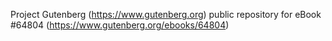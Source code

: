 Project Gutenberg (https://www.gutenberg.org) public repository for
eBook #64804 (https://www.gutenberg.org/ebooks/64804)
